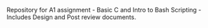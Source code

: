 Repository for A1 assignment - Basic C and Intro to Bash Scripting - Includes Design and Post review documents.
